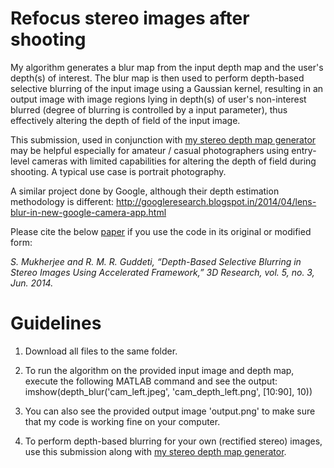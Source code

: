 # Refocus stereo images after shooting

My algorithm generates a blur map from the input depth map and the user's depth(s) of interest. The blur map is then used to perform depth-based selective blurring of the input image using a Gaussian kernel, resulting in an output image with image regions lying in depth(s) of user's non-interest blurred (degree of blurring is controlled by a input parameter), thus effectively altering the depth of field of the input image.

This submission, used in conjunction with [my stereo depth map generator](https://github.com/subhayanmukherjee/sparsestereo) may be helpful especially for amateur / casual photographers using entry-level cameras with limited capabilities for altering the depth of field during shooting. A typical use case is portrait photography.

A similar project done by Google, although their depth estimation methodology is different:
http://googleresearch.blogspot.in/2014/04/lens-blur-in-new-google-camera-app.html

Please cite the below [paper](https://doi.org/10.1007/s13319-014-0014-7) if you use the code in its original or modified form:

*S. Mukherjee and R. M. R. Guddeti, “Depth-Based Selective Blurring in Stereo Images Using Accelerated Framework,” 3D Research, vol. 5, no. 3, Jun. 2014.*

# Guidelines

1. Download all files to the same folder.

2. To run the algorithm on the provided input image and depth map, execute the following MATLAB command and see the output:
	imshow(depth_blur('cam_left.jpeg', 'cam_depth_left.png', [10:90], 10))

3. You can also see the provided output image 'output.png' to make sure that my code is working fine on your computer.

4. To perform depth-based blurring for your own (rectified stereo) images, use this submission along with [my stereo depth map generator](https://github.com/subhayanmukherjee/sparsestereo).
